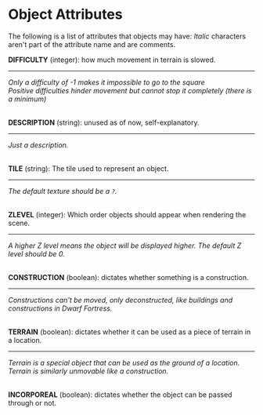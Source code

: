 # Object Attributes
The following is a list of attributes that objects may have:
*Italic* characters aren't part of the attribute name and are comments.

**DIFFICULTY** (integer): how much movement in terrain is slowed.

---

*Only a difficulty of -1 makes it impossible to go to the square*<br>
*Positive difficulties hinder movement but cannot stop it completely*
*(there is a minimum)*
<br><br>

**DESCRIPTION** (string): unused as of now, self-explanatory.

---

*Just a description.*
<br><br>

**TILE** (string): The tile used to represent an object.

---

*The default texture should be a `?`.*
<br><br>

**ZLEVEL** (integer): Which order objects should appear when rendering the scene.

---

*A higher Z level means the object will be displayed higher. The default Z level should be 0.*
<br><br>

**CONSTRUCTION** (boolean): dictates whether something is a construction.

---

*Constructions can't be moved, only deconstructed, like buildings and constructions in Dwarf Fortress.*
<br><br>

**TERRAIN** (boolean): dictates whether it can be used as a piece of terrain in a location.

---

*Terrain is a special object that can be used as the ground of a location. Terrain is similarly unmovable like a construction.*
<br><br>

**INCORPOREAL** (boolean): dictates whether the object can be passed through or not. 